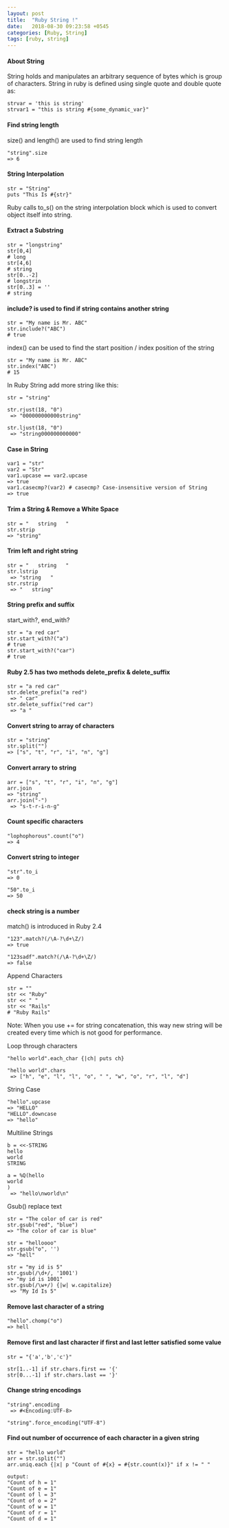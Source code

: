 ```yaml
---
layout: post
title:  "Ruby String !"
date:   2018-08-30 09:23:58 +0545
categories: [Ruby, String]
tags: [ruby, string]
---
```


#### About String

String holds and manipulates an arbitrary sequence of bytes which is group of characters. String in ruby is defined using single quote and double quote as:

```
strvar = 'this is string'
strvar1 = "this is string #{some_dynamic_var}"
```

#### Find string length

size() and length() are used to find string length

```
"string".size
=> 6
```

#### String Interpolation

```
str = "String"
puts "This Is #{str}"
```

Ruby calls to_s() on the string interpolation block which is used to convert object itself into string.

#### Extract a Substring

```
str = "longstring"
str[0,4]
# long
str[4,6]
# string
str[0..-2]
# longstrin
str[0..3] = ''
# string
```

#### include? is used to find if string contains another string

```
str = "My name is Mr. ABC"
str.include?("ABC")
# true
```

index() can be used to find the start position / index position of the string
```
str = "My name is Mr. ABC"
str.index("ABC")
# 15
```

In Ruby String add more string like this:

```
str = "string"

str.rjust(18, "0")
 => "000000000000string"

str.ljust(18, "0")
 => "string000000000000" 
```

#### Case in String

```
var1 = "str"
var2 = "Str"
var1.upcase == var2.upcase
=> true
var1.casecmp?(var2) # casecmp? Case-insensitive version of String
=> true
```

#### Trim a String & Remove a White Space

```
str = "   string   "
str.strip
=> "string"
```

#### Trim left and right string
```
str = "   string   "
str.lstrip
 => "string   "
str.rstrip
 => "   string" 
```

#### String prefix and suffix

start_with?, end_with?

```
str = "a red car"
str.start_with?("a")
# true
str.start_with?("car")
# true
```

#### Ruby 2.5 has two methods delete_prefix & delete_suffix

```
str = "a red car"
str.delete_prefix("a red")
 => " car" 
str.delete_suffix("red car")
 => "a "
```

#### Convert string to array of characters

```
str = "string"
str.split("")
=> ["s", "t", "r", "i", "n", "g"]
```

#### Convert arrary to string
```
arr = ["s", "t", "r", "i", "n", "g"]
arr.join
=> "string"
arr.join("-")
 => "s-t-r-i-n-g"
```

#### Count specific characters

```
"lophophorous".count("o")
=> 4
```

 #### Convert string to integer
```
"str".to_i
=> 0

"50".to_i
=> 50
```

#### check string is a number
match() is introduced in Ruby 2.4

```
"123".match?(/\A-?\d+\Z/)
=> true

"123sadf".match?(/\A-?\d+\Z/)
=> false
```

Append Characters

```
str = ""
str << "Ruby"
str << " "
str << "Rails"
# "Ruby Rails"
```
Note: When you use += for string concatenation, this way new string will be created every time which is not good for performance.

Loop through characters
```
"hello world".each_char {|ch| puts ch}

"hello world".chars
 => ["h", "e", "l", "l", "o", " ", "w", "o", "r", "l", "d"] 
```

String Case

```
"hello".upcase
=> "HELLO"
"HELLO".downcase
=> "hello"
```

Multiline Strings

```
b = <<-STRING
hello
world
STRING

a = %Q(hello
world
)
 => "hello\nworld\n"
```

Gsub() replace text

```
str = "The color of car is red"
str.gsub("red", "blue")
=> "The color of car is blue"

str = "helloooo"
str.gsub("o", '')
=> "hell"

str = "my id is 5"
str.gsub(/\d+/, '1001')
=> "my id is 1001" 
str.gsub(/\w+/) {|w| w.capitalize}
 => "My Id Is 5"
```

#### Remove last character of a string
```
"hello".chomp("o")
=> hell
```

#### Remove first and last character if first and last letter satisfied some value

```
str = "{'a','b','c'}"

str[1..-1] if str.chars.first == '{'
str[0...-1] if str.chars.last == '}'
```

#### Change string encodings

```
"string".encoding
 => #<Encoding:UTF-8>

"string".force_encoding("UTF-8")
```

#### Find out number of occurrence of each character in a given string

```
str = "hello world"
arr = str.split("")
arr.uniq.each {|x| p "Count of #{x} = #{str.count(x)}" if x != " "

output:
"Count of h = 1"
"Count of e = 1"
"Count of l = 3"
"Count of o = 2"
"Count of w = 1"
"Count of r = 1"
"Count of d = 1"
```
